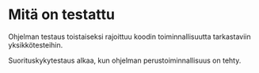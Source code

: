 # Mitä on testattu

Ohjelman testaus toistaiseksi rajoittuu koodin toiminnallisuutta tarkastaviin
yksikkötesteihin.

Suorituskykytestaus alkaa, kun ohjelman perustoiminnallisuus on tehty.
